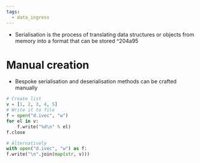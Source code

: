 ```yaml
---
tags:
  - data_ingress
---
```

- Serialisation is the process of translating data structures or objects from memory into a format that can be stored ^204a95
# Manual creation
- Bespoke serialisation and deserialisation methods can be crafted manually
```Python
# Create list
v = [1, 2, 3, 4, 5]
# Write it to file
f = open("d.ivec", "w")
for el in v:
	f.write("%d\n" % el)
f.close 

# Alternatively
with open("d.ivec", "w") as f:
f.write("\n".join(map(str, v)))
```
